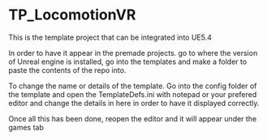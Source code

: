 # TP_LocomotionVR
 This is the template project that can be integrated into UE5.4

In order to have it appear in the premade projects. go to where the version of Unreal engine is installed, go into the templates and make a folder to paste the contents of the repo into. 

To change the name or details of the template. Go into the config folder of the template and open the TemplateDefs.ini with notepad or your prefered editor and change the details in here in order to have it displayed correctly. 

Once all this has been done, reopen the editor and it will appear under the games tab
